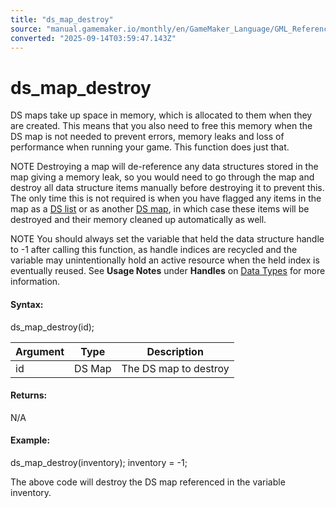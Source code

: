 ```yaml
---
title: "ds_map_destroy"
source: "manual.gamemaker.io/monthly/en/GameMaker_Language/GML_Reference/Data_Structures/DS_Maps/ds_map_destroy.htm"
converted: "2025-09-14T03:59:47.143Z"
---
```


# ds\_map\_destroy

DS maps take up space in memory, which is allocated to them when they are created. This means that you also need to free this memory when the DS map is not needed to prevent errors, memory leaks and loss of performance when running your game. This function does just that.

NOTE Destroying a map will de-reference any data structures stored in the map giving a memory leak, so you would need to go through the map and destroy all data structure items manually before destroying it to prevent this. The only time this is not required is when you have flagged any items in the map as a [DS list](../DS_Lists/DS_Lists.md) or as another [DS map](DS_Maps.md), in which case these items will be destroyed and their memory cleaned up automatically as well.

NOTE You should always set the variable that held the data structure handle to \-1 after calling this function, as handle indices are recycled and the variable may unintentionally hold an active resource when the held index is eventually reused. See **Usage Notes** under **Handles** on [Data Types](../../../../../../../GameMaker_Language/GML_Overview/Data_Types.md) for more information.

#### Syntax:

ds\_map\_destroy(id);

| Argument | Type | Description |
| --- | --- | --- |
| id | DS Map | The DS map to destroy |

#### Returns:

N/A

#### Example:

ds\_map\_destroy(inventory);
inventory = -1;

The above code will destroy the DS map referenced in the variable inventory.